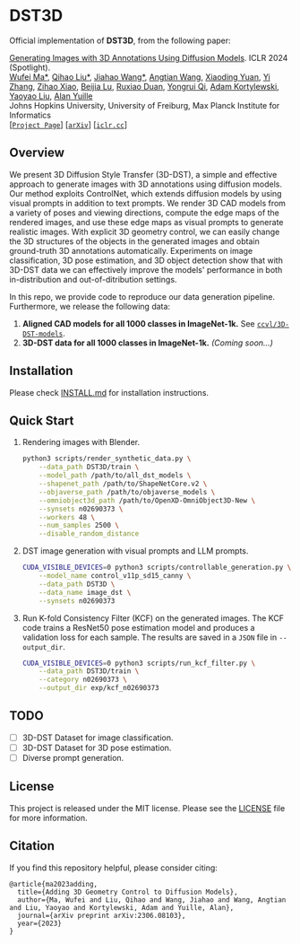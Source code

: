 # DST3D

Official implementation of **DST3D**, from the following paper:

[Generating Images with 3D Annotations Using Diffusion Models](https://arxiv.org/abs/2306.08103). ICLR 2024 (Spotlight).\
[Wufei Ma\*](https://wufeim.github.io), [Qihao Liu\*](https://qihao067.github.io), [Jiahao Wang\*](https://jiahaoplus.github.io/), [Angtian Wang](https://github.com/Angtian), [Xiaoding Yuan](https://www.xiaodingyuan.com), [Yi Zhang](https://edz-o.github.io/), [Zihao Xiao](https://scholar.google.com/citations?user=ucb6UssAAAAJ&hl), [Beijia Lu](https://github.com/Beijia11), [Ruxiao Duan](https://scholar.google.com/citations?user=aG-fi1cAAAAJ&hl=en), [Yongrui Qi](https://github.com/Auroraaa-Qi), [Adam Kortylewski](https://gvrl.mpi-inf.mpg.de/), [Yaoyao Liu](https://www.cs.jhu.edu/~yyliu/), [Alan Yuille](https://www.cs.jhu.edu/~ayuille/)\
Johns Hopkins University, University of Freiburg, Max Planck Institute for Informatics\
[[`Project Page`](https://ccvl.jhu.edu/3D-DST/)\] [[`arXiv`](https://arxiv.org/abs/2306.08103)] [[`iclr.cc`](https://iclr.cc/virtual/2024/poster/18443)]

## Overview

We present 3D Diffusion Style Transfer (3D-DST), a simple and effective approach to generate images with 3D annotations using diffusion models. Our method exploits ControlNet, which extends diffusion models by using visual prompts in addition to text prompts. We render 3D CAD models from a variety of poses and viewing directions, compute the edge maps of the rendered images, and use these edge maps as visual prompts to generate realistic images. With explicit 3D geometry control, we can easily change the 3D structures of the objects in the generated images and obtain ground-truth 3D annotations automatically. Experiments on image classification, 3D pose estimation, and 3D object detection show that with 3D-DST data we can effectively improve the models' performance in both in-distribution and out-of-ditribution settings.

In this repo, we provide code to reproduce our data generation pipeline. Furthermore, we release the following data:

1. **Aligned CAD models for all 1000 classes in ImageNet-1k.** See [`ccvl/3D-DST-models`](https://huggingface.co/datasets/ccvl/3D-DST-models).
2. **3D-DST data for all 1000 classes in ImageNet-1k.** *(Coming soon...)*

## Installation

Please check [INSTALL.md](INSTALL.md) for installation instructions.

## Quick Start

1. Rendering images with Blender.

    ```sh
    python3 scripts/render_synthetic_data.py \
        --data_path DST3D/train \
        --model_path /path/to/all_dst_models \
        --shapenet_path /path/to/ShapeNetCore.v2 \
        --objaverse_path /path/to/objaverse_models \
        --omniobject3d_path /path/to/OpenXD-OmniObject3D-New \
        --synsets n02690373 \
        --workers 48 \
        --num_samples 2500 \
        --disable_random_distance
    ```

2. DST image generation with visual prompts and LLM prompts.

    ```sh
    CUDA_VISIBLE_DEVICES=0 python3 scripts/controllable_generation.py \
        --model_name control_v11p_sd15_canny \
        --data_path DST3D \
        --data_name image_dst \
        --synsets n02690373
    ```

3. Run K-fold Consistency Filter (KCF) on the generated images. The KCF code trains a ResNet50 pose estimation model and produces a validation loss for each sample. The results are saved in a `JSON` file in `--output_dir`.

    ```sh
    CUDA_VISIBLE_DEVICES=0 python3 scripts/run_kcf_filter.py \
        --data_path DST3D/train \
        --category n02690373 \
        --output_dir exp/kcf_n02690373
    ```

## TODO

- [ ] 3D-DST Dataset for image classification.
- [ ] 3D-DST Dataset for 3D pose estimation.
- [ ] Diverse prompt generation.

## License

This project is released under the MIT license. Please see the [LICENSE](LICENSE) file for more information.

## Citation

If you find this repository helpful, please consider citing:

```
@article{ma2023adding,
  title={Adding 3D Geometry Control to Diffusion Models},
  author={Ma, Wufei and Liu, Qihao and Wang, Jiahao and Wang, Angtian and Liu, Yaoyao and Kortylewski, Adam and Yuille, Alan},
  journal={arXiv preprint arXiv:2306.08103},
  year={2023}
}
```
